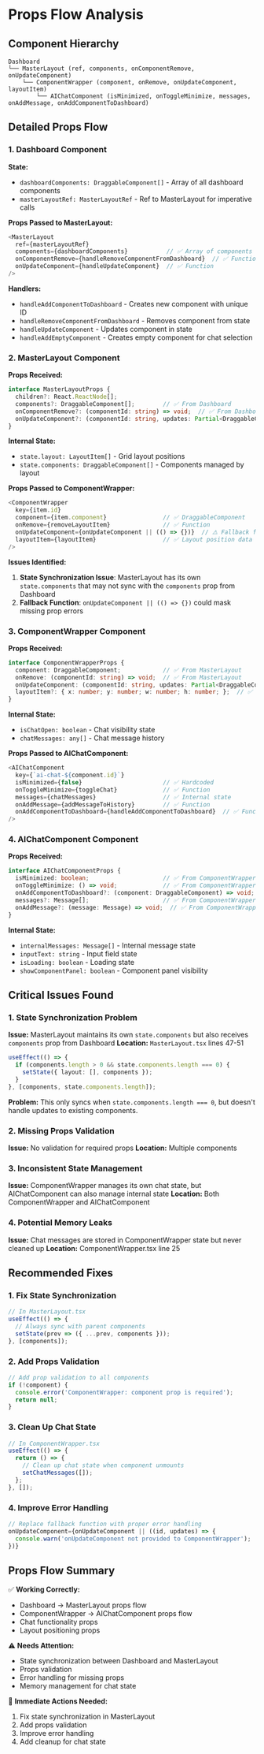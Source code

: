 # Props Flow Analysis

## Component Hierarchy
```
Dashboard
└── MasterLayout (ref, components, onComponentRemove, onUpdateComponent)
    └── ComponentWrapper (component, onRemove, onUpdateComponent, layoutItem)
        └── AIChatComponent (isMinimized, onToggleMinimize, messages, onAddMessage, onAddComponentToDashboard)
```

## Detailed Props Flow

### 1. Dashboard Component
**State:**
- `dashboardComponents: DraggableComponent[]` - Array of all dashboard components
- `masterLayoutRef: MasterLayoutRef` - Ref to MasterLayout for imperative calls

**Props Passed to MasterLayout:**
```typescript
<MasterLayout
  ref={masterLayoutRef}
  components={dashboardComponents}           // ✅ Array of components
  onComponentRemove={handleRemoveComponentFromDashboard}  // ✅ Function
  onUpdateComponent={handleUpdateComponent}  // ✅ Function
/>
```

**Handlers:**
- `handleAddComponentToDashboard` - Creates new component with unique ID
- `handleRemoveComponentFromDashboard` - Removes component from state
- `handleUpdateComponent` - Updates component in state
- `handleAddEmptyComponent` - Creates empty component for chat selection

### 2. MasterLayout Component
**Props Received:**
```typescript
interface MasterLayoutProps {
  children?: React.ReactNode[];
  components?: DraggableComponent[];        // ✅ From Dashboard
  onComponentRemove?: (componentId: string) => void;  // ✅ From Dashboard
  onUpdateComponent?: (componentId: string, updates: Partial<DraggableComponent>) => void;  // ✅ From Dashboard
}
```

**Internal State:**
- `state.layout: LayoutItem[]` - Grid layout positions
- `state.components: DraggableComponent[]` - Components managed by layout

**Props Passed to ComponentWrapper:**
```typescript
<ComponentWrapper
  key={item.id}
  component={item.component}                // ✅ DraggableComponent
  onRemove={removeLayoutItem}               // ✅ Function
  onUpdateComponent={onUpdateComponent || (() => {})}  // ⚠️ Fallback function
  layoutItem={layoutItem}                   // ✅ Layout position data
/>
```

**Issues Identified:**
1. **State Synchronization Issue**: MasterLayout has its own `state.components` that may not sync with the `components` prop from Dashboard
2. **Fallback Function**: `onUpdateComponent || (() => {})` could mask missing prop errors

### 3. ComponentWrapper Component
**Props Received:**
```typescript
interface ComponentWrapperProps {
  component: DraggableComponent;            // ✅ From MasterLayout
  onRemove: (componentId: string) => void;  // ✅ From MasterLayout
  onUpdateComponent: (componentId: string, updates: Partial<DraggableComponent>) => void;  // ✅ From MasterLayout
  layoutItem?: { x: number; y: number; w: number; h: number; };  // ✅ From MasterLayout
}
```

**Internal State:**
- `isChatOpen: boolean` - Chat visibility state
- `chatMessages: any[]` - Chat message history

**Props Passed to AIChatComponent:**
```typescript
<AIChatComponent
  key={`ai-chat-${component.id}`}
  isMinimized={false}                       // ✅ Hardcoded
  onToggleMinimize={toggleChat}             // ✅ Function
  messages={chatMessages}                   // ✅ Internal state
  onAddMessage={addMessageToHistory}        // ✅ Function
  onAddComponentToDashboard={handleAddComponentToDashboard}  // ✅ Function
/>
```

### 4. AIChatComponent Component
**Props Received:**
```typescript
interface AIChatComponentProps {
  isMinimized: boolean;                     // ✅ From ComponentWrapper
  onToggleMinimize: () => void;             // ✅ From ComponentWrapper
  onAddComponentToDashboard?: (component: DraggableComponent) => void;  // ✅ From ComponentWrapper
  messages?: Message[];                     // ✅ From ComponentWrapper
  onAddMessage?: (message: Message) => void;  // ✅ From ComponentWrapper
}
```

**Internal State:**
- `internalMessages: Message[]` - Internal message state
- `inputText: string` - Input field state
- `isLoading: boolean` - Loading state
- `showComponentPanel: boolean` - Component panel visibility

## Critical Issues Found

### 1. **State Synchronization Problem**
**Issue:** MasterLayout maintains its own `state.components` but also receives `components` prop from Dashboard
**Location:** `MasterLayout.tsx` lines 47-51
```typescript
useEffect(() => {
  if (components.length > 0 && state.components.length === 0) {
    setState({ layout: [], components });
  }
}, [components, state.components.length]);
```

**Problem:** This only syncs when `state.components.length === 0`, but doesn't handle updates to existing components.

### 2. **Missing Props Validation**
**Issue:** No validation for required props
**Location:** Multiple components

### 3. **Inconsistent State Management**
**Issue:** ComponentWrapper manages its own chat state, but AIChatComponent can also manage internal state
**Location:** Both ComponentWrapper and AIChatComponent

### 4. **Potential Memory Leaks**
**Issue:** Chat messages are stored in ComponentWrapper state but never cleaned up
**Location:** ComponentWrapper.tsx line 25

## Recommended Fixes

### 1. Fix State Synchronization
```typescript
// In MasterLayout.tsx
useEffect(() => {
  // Always sync with parent components
  setState(prev => ({ ...prev, components }));
}, [components]);
```

### 2. Add Props Validation
```typescript
// Add prop validation to all components
if (!component) {
  console.error('ComponentWrapper: component prop is required');
  return null;
}
```

### 3. Clean Up Chat State
```typescript
// In ComponentWrapper.tsx
useEffect(() => {
  return () => {
    // Clean up chat state when component unmounts
    setChatMessages([]);
  };
}, []);
```

### 4. Improve Error Handling
```typescript
// Replace fallback function with proper error handling
onUpdateComponent={onUpdateComponent || ((id, updates) => {
  console.warn('onUpdateComponent not provided to ComponentWrapper');
})}
```

## Props Flow Summary

✅ **Working Correctly:**
- Dashboard → MasterLayout props flow
- ComponentWrapper → AIChatComponent props flow
- Chat functionality props
- Layout positioning props

⚠️ **Needs Attention:**
- State synchronization between Dashboard and MasterLayout
- Props validation
- Error handling for missing props
- Memory management for chat state

🔧 **Immediate Actions Needed:**
1. Fix state synchronization in MasterLayout
2. Add props validation
3. Improve error handling
4. Add cleanup for chat state 